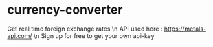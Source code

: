 # currency-converter
Get real time foreign exchange rates
                                       \n API used here :  https://metals-api.com/
                                                                            \n    Sign up for free to get your own api-key
